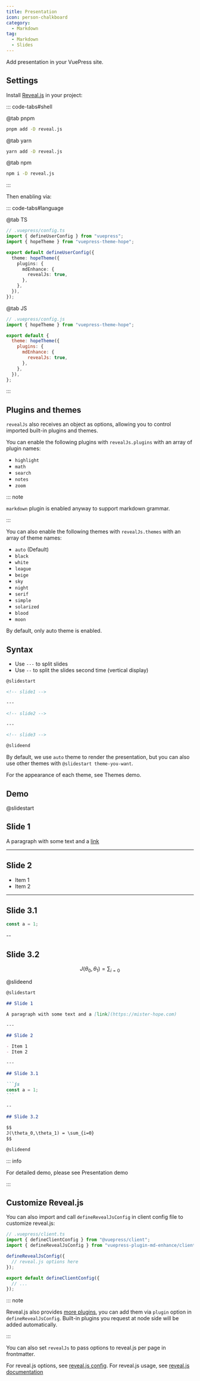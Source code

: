 ```yaml
---
title: Presentation
icon: person-chalkboard
category:
  - Markdown
tag:
  - Markdown
  - Slides
---
```


Add presentation in your VuePress site.

<!-- more -->

## Settings

Install [Reveal.js](https://revealjs.com/) in your project:

::: code-tabs#shell

@tab pnpm

```bash
pnpm add -D reveal.js
```

@tab yarn

```bash
yarn add -D reveal.js
```

@tab npm

```bash
npm i -D reveal.js
```

:::

Then enabling via:

::: code-tabs#language

@tab TS

```ts {8-10}
// .vuepress/config.ts
import { defineUserConfig } from "vuepress";
import { hopeTheme } from "vuepress-theme-hope";

export default defineUserConfig({
  theme: hopeTheme({
    plugins: {
      mdEnhance: {
        revealJs: true,
      },
    },
  }),
});
```

@tab JS

```js {7-9}
// .vuepress/config.js
import { hopeTheme } from "vuepress-theme-hope";

export default {
  theme: hopeTheme({
    plugins: {
      mdEnhance: {
        revealJs: true,
      },
    },
  }),
};
```

:::

## Plugins and themes

`revealJs` also receives an object as options, allowing you to control imported built-in plugins and themes.

You can enable the following plugins with `revealJs.plugins` with an array of plugin names:

- `highlight`
- `math`
- `search`
- `notes`
- `zoom`

::: note

`markdown` plugin is enabled anyway to support markdown grammar.

:::

You can also enable the following themes with `revealJs.themes` with an array of theme names:

- `auto` (Default)
- `black`
- `white`
- `league`
- `beige`
- `sky`
- `night`
- `serif`
- `simple`
- `solarized`
- `blood`
- `moon`

By default, only auto theme is enabled.

## Syntax

- Use `---` to split slides
- Use `--` to split the slides second time (vertical display)

```md
@slidestart

<!-- slide1 -->

---

<!-- slide2 -->

---

<!-- slide3 -->

@slideend
```

By default, we use `auto` theme to render the presentation, but you can also use other themes with `@slidestart theme-you-want`.

For the appearance of each theme, see <ProjectLink name="md-enhance" path="/guide/revealjs/themes.html">Themes demo</ProjectLink>.

## Demo

@slidestart

## Slide 1

A paragraph with some text and a [link](https://mister-hope.com)

---

## Slide 2

- Item 1
- Item 2

---

## Slide 3.1

```js
const a = 1;
```

--

## Slide 3.2

$$
J(\theta_0,\theta_1) = \sum_{i=0}
$$

@slideend

````md
@slidestart

## Slide 1

A paragraph with some text and a [link](https://mister-hope.com)

---

## Slide 2

- Item 1
- Item 2

---

## Slide 3.1

```js
const a = 1;
```

--

## Slide 3.2

$$
J(\theta_0,\theta_1) = \sum_{i=0}
$$

@slideend
````

::: info

For detailed demo, please see <ProjectLink name="md-enhance" path="/guide/revealjs/demo.html">Presentation demo</ProjectLink>

:::

## Customize Reveal.js

You can also import and call `defineRevealJsConfig` in client config file to customize reveal.js:

```ts
// .vuepress/client.ts
import { defineClientConfig } from "@vuepress/client";
import { defineRevealJsConfig } from "vuepress-plugin-md-enhance/client";

defineRevealJsConfig({
  // reveal.js options here
});

export default defineClientConfig({
  // ...
});
```

::: note

Reveal.js also provides [more plugins](https://github.com/hakimel/reveal.js/wiki/Plugins,-Tools-and-Hardware), you can add them via `plugin` option in `defineRevealJsConfig`. Built-in plugins you request at node side will be added automatically.

:::

You can also set `revealJs` to pass options to reveal.js per page in frontmatter.

For reveal.js options, see [reveal.js config](https://revealjs.com/config/). For reveal.js usage, see [reveal.js documentation](https://revealjs.com/)

